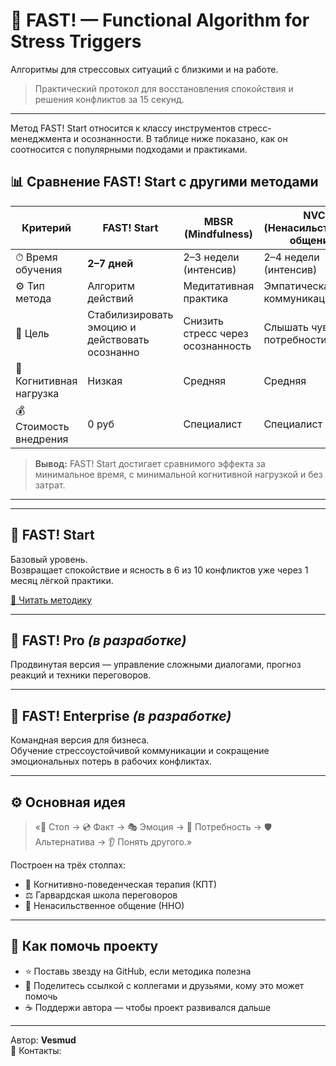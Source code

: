 # 🧠 FAST! — Functional Algorithm for Stress Triggers  
Алгоритмы для стрессовых ситуаций с близкими и на работе.

> Практический протокол для восстановления спокойствия и решения конфликтов за 15 секунд.

---

Метод FAST! Start относится к классу инструментов стресс-менеджмента и осознанности.
В таблице ниже показано, как он соотносится с популярными подходами и практиками.

## 📊 Сравнение FAST! Start с другими методами

| Критерий | **FAST! Start** | **MBSR (Mindfulness)** | **NVC (Ненасильственное общение)** | **EQ-тренинги** |
|-----------|----------------|-------------------------|------------------------------------|------------------|
| ⏱ Время обучения | **2–7 дней** | 2–3 недели (интенсив) | 2–4 недели (интенсив) | 2–3 недели (интенсив) |
| ⚙️ Тип метода | Алгоритм действий | Медитативная практика | Эмпатическая коммуникация | Когнитивная модель |
| 🎯 Цель | Стабилизировать эмоцию и действовать осознанно | Снизить стресс через осознанность | Слышать чувства и потребности | Понимать эмоции и управлять ими |
| 🧠 Когнитивная нагрузка | Низкая | Средняя | Средняя | Высокая |
| 💰 Стоимость внедрения | 0 руб | Специалист | Специалист | Специалист |

> **Вывод:** FAST! Start достигает сравнимого эффекта за минимальное время, с минимальной когнитивной нагрузкой и без затрат.

---


---

## 🌱 FAST! Start
Базовый уровень.  
Возвращает спокойствие и ясность в 6 из 10 конфликтов уже через 1 месяц лёгкой практики.

[📄 Читать методику](./FAST!%20Start.md)

---

## 💎 FAST! Pro *(в разработке)*  
Продвинутая версия — управление сложными диалогами, прогноз реакций и техники переговоров.

---

## 🏢 FAST! Enterprise *(в разработке)*  
Командная версия для бизнеса.  
Обучение стрессоустойчивой коммуникации и сокращение эмоциональных потерь в рабочих конфликтах.

---

## ⚙️ Основная идея
> «🛑 Стоп → 💿 Факт → 🎭 Эмоция → 🌷 Потребность → 🛡️ Альтернатива → 👂 Понять другого.»

Построен на трёх столпах:
- 🧩 Когнитивно-поведенческая терапия (КПТ)  
- ⚖️ Гарвардская школа переговоров  
- 💬 Ненасильственное общение (ННО)

---

## 🤝 Как помочь проекту
- ⭐ Поставь звезду на GitHub, если методика полезна  
- 💌 Поделитесь ссылкой с коллегами и друзьями, кому это может помочь  
- ☕ Поддержи автора — чтобы проект развивался дальше  

---

Автор: **Vesmud**  
📧 Контакты:
